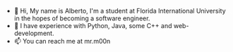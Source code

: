 - 👋 Hi, My name is Alberto, I'm a student at Florida International University in the hopes of becoming a software engineer.
- 🌱 I have experience with Python, Java, some C++ and web-development.
- 📫 You can reach me at mr.m00n

<!---
MrMoon24/MrMoon24 is a ✨ special ✨ repository because its `README.md` (this file) appears on your GitHub profile.
You can click the Preview link to take a look at your changes.
--->
